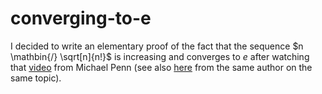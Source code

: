# converging-to-e

I decided to write an elementary proof of the fact that the sequence $n \mathbin{/} \sqrt[n]{n!}$ is increasing and converges to $e$ after watching that [video](https://www.youtube.com/watch?v=8fI0S-HeYrQ) from Michael Penn (see also [here](https://www.youtube.com/watch?v=RVf0T0TUsJw) from the same author on the same topic). 
